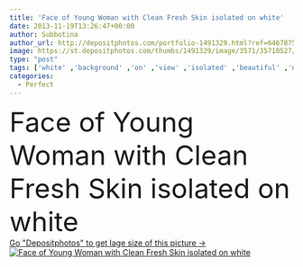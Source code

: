 ```yaml
---
title: 'Face of Young Woman with Clean Fresh Skin isolated on white'
date: 2013-11-19T13:26:47+00:00
author: Subbotina
author_url: http://depositphotos.com/portfolio-1491329.html?ref=64678756
image: https://st.depositphotos.com/thumbs/1491329/image/3571/35710527/api_thumb_450.jpg?forcejpeg=true
type: "post"
tags: ['white' ,'background' ,'on' ,'view' ,'isolated' ,'beautiful' ,'new' ,'girl' ,'female' ,'young' ,'beauty' ,'model' ,'fresh' ,'portrait' ,'smile' ,'close' ,'health' ,'healthy' ,'head' ,'natural' ,'youth' ,'face' ,'care' ,'brunette' ,'eyes' ,'hand' ,'fashion' ,'skin' ,'concept' ,'soft' ,'clear' ,'pure' ,'woman' ,'age' ,'fingers' ,'touch' ,'with' ,'skincare' ,'clean' ,'salon' ,'spa' ,'aged' ,'looking' ,'camera' ,'touching' ,'perfect' ,'attractive' ,'posing' ,'At' ,'middle' ]
categories: 
  - Perfect
---
```

<div aling="center">
            <font size="60"> Face of Young Woman with Clean Fresh Skin isolated on white</font>   
</div>
<div>
    <a href='https://depositphotos.com/35710527/stock-photo-face-of-young-woman-with.html?ref=64678756' target=_blank > Go "Depositphotos" to get lage size of this picture ->
        <img href='https://depositphotos.com/35710527/stock-photo-face-of-young-woman-with.html?ref=64678756' src='https://st.depositphotos.com/1491329/3571/i/950/depositphotos_35710527-stock-photo-face-of-young-woman-with.jpg?forcejpeg=true' alt='Face of Young Woman with Clean Fresh Skin isolated on white' >
    </a>
</div>
